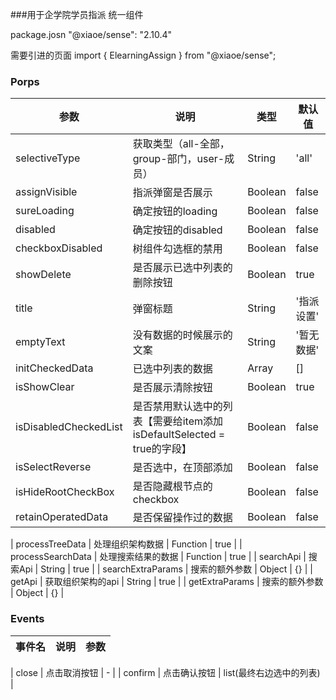 <!--
 * @Description:
 * @Author: Biytes
 * @Date: 2021-06-22 10:15:53
 * @LastEditors: Biytes
 * @LastEditTime: 2021-07-02 10:53:48
 * @FilePath: \sense\src\components\elearningAssign\elearningAssign.md
-->

###用于企学院学员指派 统一组件

package.josn
"@xiaoe/sense": "2.10.4"

需要引进的页面
import { ElearningAssign } from "@xiaoe/sense";

### Porps

| 参数 | 说明 | 类型 | 默认值 |
|------|------|------|------|
| selectiveType | 获取类型（all-全部，group-部门，user-成员） | String | 'all' |
| assignVisible | 指派弹窗是否展示 | Boolean | false |
| sureLoading | 确定按钮的loading | Boolean | false |
| disabled | 确定按钮的disabled | Boolean | false |
| checkboxDisabled | 树组件勾选框的禁用 | Boolean | false |
| showDelete | 是否展示已选中列表的删除按钮 | Boolean | true |
| title | 弹窗标题 | String | '指派设置' |
| emptyText | 没有数据的时候展示的文案 | String | '暂无数据' |
| initCheckedData | 已选中列表的数据 | Array | [] |
| isShowClear | 是否展示清除按钮 | Boolean | true |
| isDisabledCheckedList | 是否禁用默认选中的列表【需要给item添加isDefaultSelected = true的字段】 | Boolean | false |
| isSelectReverse | 是否选中，在顶部添加 | Boolean | false |
| isHideRootCheckBox | 是否隐藏根节点的checkbox | Boolean | false |
| retainOperatedData | 是否保留操作过的数据 | Boolean | false |

<!-- 拓展類 -->
| processTreeData | 处理组织架构数据 | Function | true |
| processSearchData | 处理搜索结果的数据 | Function | true |
| searchApi | 搜索Api | String | true |
| searchExtraParams | 搜索的额外参数 | Object | {} |
| getApi | 获取组织架构的api | String | true |
| getExtraParams | 搜索的额外参数 | Object | {} |

### Events

| 事件名 | 说明 | 参数 |
|------|------|------|

| close | 点击取消按钮 | - |
| confirm | 点击确认按钮 | list(最终右边选中的列表) |